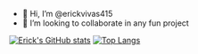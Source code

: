 - 👋 Hi, I’m @erickvivas415
- 💞️ I’m looking to collaborate in any fun project
<!-- - 📫 How to reach me ... -->

[![Erick's GitHub stats](https://github-readme-stats.vercel.app/api?username=erickvivas415)](https://github.com/anuraghazra/github-readme-stats)
[![Top Langs](https://github-readme-stats.vercel.app/api/top-langs/?username=erickvivas415&layout=compact)](https://github.com/erickvivas415/github-readme-stats)
<!---
erickvivas415/erickvivas415 is a ✨ special ✨ repository because its `README.md` (this file) appears on your GitHub profile.
You can click the Preview link to take a look at your changes.
--->
